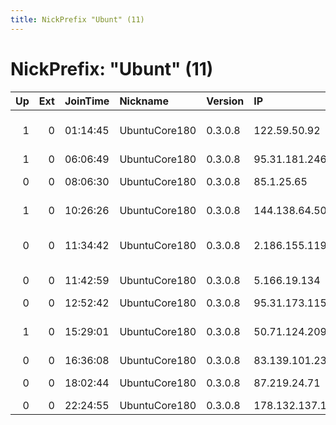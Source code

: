 ```yaml
---
title: NickPrefix "Ubunt" (11)
---
```


# NickPrefix: "Ubunt" (11)

|   Up |   Ext | JoinTime   | Nickname      | Version   | IP              | AS                                 | CC   |   ORp |   Dirp | OS    | Contact   |   eFamMembers |
|-----:|------:|:-----------|:--------------|:----------|:----------------|:-----------------------------------|:-----|------:|-------:|:------|:----------|--------------:|
|    1 |     0 | 01:14:45   | UbuntuCore180 | 0.3.0.8   | 122.59.50.92    | Spark New Zealand Trading Ltd.     | nz   | 36273 |      0 | Linux | None      |             1 |
|    1 |     0 | 06:06:49   | UbuntuCore180 | 0.3.0.8   | 95.31.181.246   | VimpelCom                          | ru   | 40381 |      0 | Linux | None      |             1 |
|    0 |     0 | 08:06:30   | UbuntuCore180 | 0.3.0.8   | 85.1.25.65      | Swisscom Switzerland Ltd           | ch   | 38896 |      0 | Linux | None      |             1 |
|    1 |     0 | 10:26:26   | UbuntuCore180 | 0.3.0.8   | 144.138.64.50   | TELCOINABOX PTY LTD                | au   | 37275 |      0 | Linux | None      |             1 |
|    0 |     0 | 11:34:42   | UbuntuCore180 | 0.3.0.8   | 2.186.155.119   | Iran Telecommunication Company PJS | ir   | 39013 |      0 | Linux | None      |             1 |
|    0 |     0 | 11:42:59   | UbuntuCore180 | 0.3.0.8   | 5.166.19.134    | JSC ER-Telecom Holding             | ru   | 39255 |      0 | Linux | None      |             1 |
|    0 |     0 | 12:52:42   | UbuntuCore180 | 0.3.0.8   | 95.31.173.115   | VimpelCom                          | ru   | 38307 |      0 | Linux | None      |             1 |
|    1 |     0 | 15:29:01   | UbuntuCore180 | 0.3.0.8   | 50.71.124.209   | Shaw Communications Inc.           | ca   | 37997 |      0 | Linux | None      |             1 |
|    0 |     0 | 16:36:08   | UbuntuCore180 | 0.3.0.8   | 83.139.101.234  | VIPnet d.o.o.                      | hr   | 37744 |      0 | Linux | None      |             1 |
|    0 |     0 | 18:02:44   | UbuntuCore180 | 0.3.0.8   | 87.219.24.71    | Orange Espagne S.A.U.              | es   | 44766 |      0 | Linux | None      |             1 |
|    0 |     0 | 22:24:55   | UbuntuCore180 | 0.3.0.8   | 178.132.137.199 | Moldtelecom SA                     | md   | 40219 |      0 | Linux | None      |             1 |
